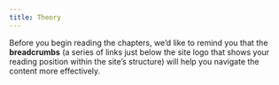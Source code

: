 ```yaml
---
title: Theory
---
```

Before you begin reading the chapters, we’d like to remind you that the **breadcrumbs** (a series of links just below the site logo that shows your reading position within the site’s structure) will help you navigate the content more effectively.